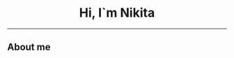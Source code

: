 <div id="header">
  <h1 align="center">Hi, I`m Nikita</h1>
</div>
<hr>
<div id="main">
  <h2>About me</h2>
  <section>

  </section>
</div>

